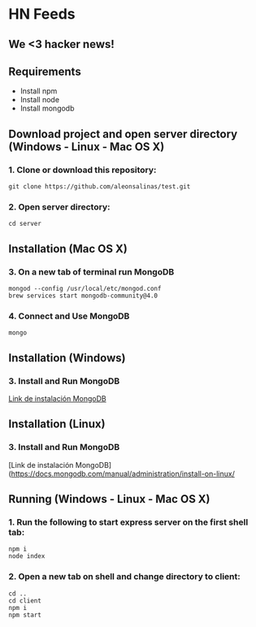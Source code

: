 # HN Feeds
## We <3 hacker news!

## Requirements
- Install npm
- Install node
- Install mongodb

## Download project and open server directory (Windows - Linux - Mac OS X)

### 1. Clone or download this repository:
```shell
git clone https://github.com/aleonsalinas/test.git
```
### 2. Open server directory:
```shell
cd server
```
## Installation (Mac OS X)

### 3. On a new tab of terminal run MongoDB
```shell
mongod --config /usr/local/etc/mongod.conf
brew services start mongodb-community@4.0
```
### 4. Connect and Use MongoDB
```shell
mongo
```
## Installation (Windows)

### 3. Install and Run MongoDB
[Link de instalación MongoDB](https://docs.mongodb.com/manual/tutorial/install-mongodb-on-windows/)

## Installation (Linux)

### 3. Install and Run MongoDB
[Link de instalación MongoDB](https://docs.mongodb.com/manual/administration/install-on-linux/

## Running (Windows - Linux - Mac OS X)
### 1. Run the following to start express server on the first shell tab:
```shell
npm i
node index
```
### 2. Open a new tab on shell and change directory to client:
```shell
cd ..
cd client
npm i
npm start
```
```
